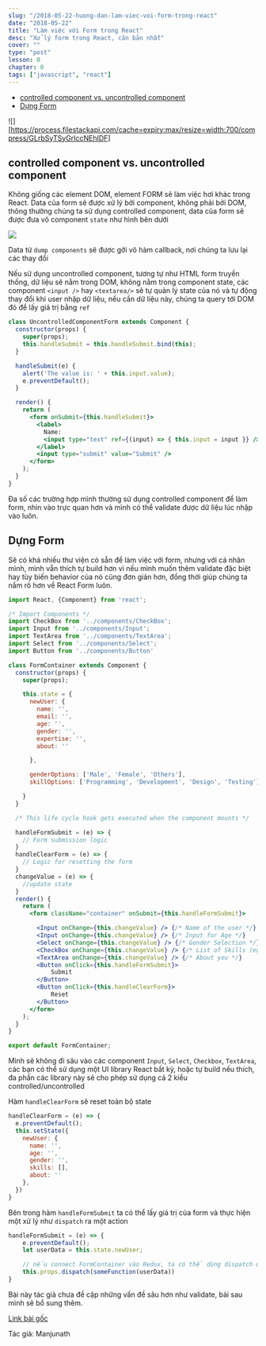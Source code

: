 ```yaml
---
slug: "/2018-05-22-huong-dan-lam-viec-voi-form-trong-react"
date: "2018-05-22"
title: "Làm việc với Form trong React"
desc: "Xử lý form trong React, căn bản nhất"
cover: ""
type: "post"
lesson: 0
chapter: 0
tags: ["javascript", "react"]
---
```


<!-- TOC -->

- [controlled component vs. uncontrolled component](#controlled-component-vs-uncontrolled-component)
- [Dựng Form](#dựng-form)

<!-- /TOC -->

![][https://process.filestackapi.com/cache=expiry:max/resize=width:700/compress/GLrbSyTSyGrIccNEhIDF]

## controlled component vs. uncontrolled component

Không giống các element DOM, element FORM sẽ làm việc hơi khác trong React. Data của form sẽ được xử lý bởi component, không phải bởi DOM, thông thường chúng ta sử dụng controlled component, data của form sẽ được đưa vô component `state` như hình bên dưới

![](https://process.filestackapi.com/cache=expiry:max/Qb7pi8kTzenybAUcijaB)

Data từ `dump components` sẽ được gởi vô hàm callback, nơi chúng ta lưu lại các thay đổi

Nếu sử dụng uncontrolled component, tương tự như HTML form truyền thống, dữ liệu sẽ nằm trong DOM, không nằm trong component state, các component `<input />` hay `<textarea/>` sẽ tự quản lý state của nó và tự động thay đổi khi user nhập dữ liệu, nếu cần dữ liệu này, chúng ta query tới DOM đó để lấy giá trị bằng `ref`

```jsx
class UncontrolledComponentForm extends Component {
  constructor(props) {
    super(props);
    this.handleSubmit = this.handleSubmit.bind(this);
  }

  handleSubmit(e) {
    alert('The value is: ' + this.input.value);
    e.preventDefault();
  }

  render() {
    return (
      <form onSubmit={this.handleSubmit}>
        <label>
          Name:
          <input type="text" ref={(input) => { this.input = input }} />
        </label>
        <input type="submit" value="Submit" />
      </form>
    );
  }
}
```

Đa số các trường hợp mình thường sử dụng controlled component để làm form, nhìn vào trực quan hơn và mình có thể validate được dữ liệu lúc nhập vào luôn.


## Dựng Form

Sẽ có khá nhiều thư viện có sẵn để làm việc với form, nhưng với cá nhân mình, mình vẫn thích tự build hơn vì nếu mình muốn thêm validate đặc biệt hay tùy biến behavior của nó cũng đơn giản hơn, đồng thời giúp chúng ta nắm rõ hơn về React Form luôn.

```jsx
import React, {Component} from 'react';  

/* Import Components */
import CheckBox from '../components/CheckBox';  
import Input from '../components/Input';  
import TextArea from '../components/TextArea';  
import Select from '../components/Select';
import Button from '../components/Button'

class FormContainer extends Component {  
  constructor(props) {
    super(props);

    this.state = {
      newUser: {
        name: '',
        email: '',
        age: '',
        gender: '',
        expertise: '',
        about: ''

      },

      genderOptions: ['Male', 'Female', 'Others'],
      skillOptions: ['Programming', 'Development', 'Design', 'Testing']

    }
  }

  /* This life cycle hook gets executed when the component mounts */

  handleFormSubmit = (e) => {
    // Form submission logic
  }
  handleClearForm = (e) => {
    // Logic for resetting the form
  }
  changeValue = (e) => {
    //update state
  }
  render() {
    return (
      <form className="container" onSubmit={this.handleFormSubmit}>

        <Input onChange={this.changeValue} /> {/* Name of the user */}
        <Input onChange={this.changeValue} /> {/* Input for Age */} 
        <Select onChange={this.changeValue} /> {/* Gender Selection */}
        <CheckBox onChange={this.changeValue} /> {/* List of Skills (eg. Programmer, developer) */}
        <TextArea onChange={this.changeValue} /> {/* About you */}
        <Button onClick={this.handleFormSubmit}>
            Submit
        </Button>
        <Button onClick={this.handleClearForm}>
            Reset
        </Button>
      </form>
    );
  }
}

export default FormContainer;
```

Mình sẽ không đi sâu vào các component `Input`, `Select`, `Checkbox`, `TextArea`, các bạn có thể sử dụng một UI library React bất kỳ, hoặc tự build nếu thích, đa phần các library này sẽ cho phép sử dụng cả 2 kiểu controlled/uncontrolled

Hàm `handleClearForm` sẽ reset toàn bộ state

```jsx
handleClearForm = (e) => {
  e.preventDefault();
  this.setState({ 
    newUser: {
      name: '',
      age: '',
      gender: '',
      skills: [],
      about: ''
    },
  })
}
```


Bên trong hàm `handleFormSubmit` ta có thể lấy giá trị của form và thực hiện một xử lý như `dispatch` ra một action

```jsx
handleFormSubmit = (e) => {
    e.preventDefault();
    let userData = this.state.newUser;

    // nếu connect FormContainer vào Redux, ta có thể dùng dispatch ở đây
    this.props.dispatch(someFunction(userData))
}   
```

Bài này tác giả chưa đề cập những vấn đề sâu hơn như validate, bài sau mình sẽ bổ sung thêm.


[Link bài gốc](https://www.codementor.io/blizzerand/building-forms-using-react-everything-you-need-to-know-iz3eyoq4y)

Tác giả: Manjunath